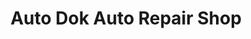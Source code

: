 ---
title: "Auto Dok Auto Repair Shop"
url: /cagayan-de-oro/auto-dok-auto-repair-shop/
shop: car repair
---